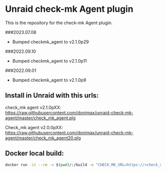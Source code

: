 # Unraid check-mk Agent plugin

This is the repository for the check-mk Agent plugin.

###2023.07.08
- Bumped checkmk_agent to v2.1.0p29

###2022.09.10
- Bumped checkmk_agent to v2.1.0p11

###2022.09.01
- Bumped checkmk_agent to v2.1.0p9

## Install in Unraid with this urls:
check_mk agent v2.1.0pXX:
https://raw.githubusercontent.com/donimax/unraid-check-mk-agent/master/check_mk_agent.plg

Check_mk agent v2.0.0pXX:
https://raw.githubusercontent.com/donimax/unraid-check-mk-agent/master/check_mk_agent20.plg

## Docker local build:

```bash
docker run -it --rm -v $(pwd)/:/build -e "CHECK_MK_URL=https://<check_mk_host>/main/check_mk/agents/check-mk-agent_<check_mk_version>_all.deb" vbatts/slackware:latest sh /source/compile_docker.sh
```

